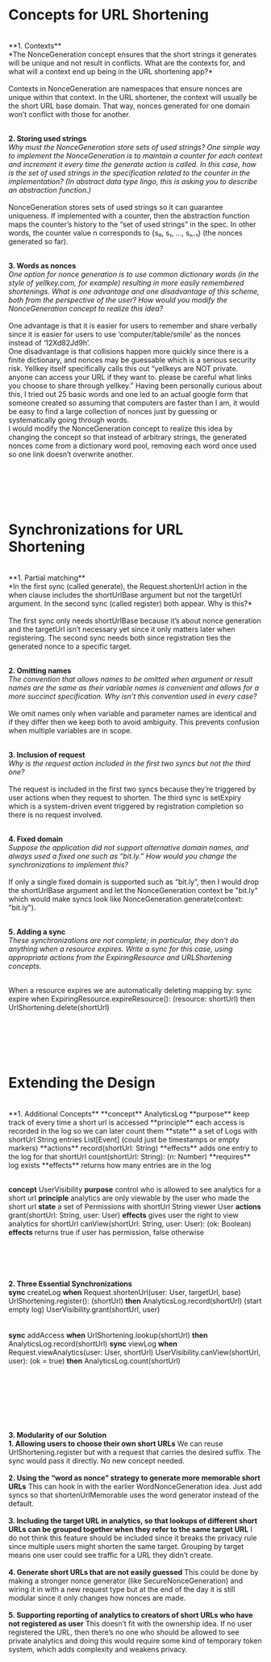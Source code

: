 # Concepts for URL Shortening
<br>
**1. Contexts** 
<br>
*The NonceGeneration concept ensures that the short strings it generates will be unique and not result in conflicts. What are the contexts for, and what will a context end up being in the URL shortening app?*
<br>
<br>
Contexts in NonceGeneration are namespaces that ensure nonces are unique within that context. In the URL shortener, the context will usually be the short URL base domain. That way, nonces generated for one domain won’t conflict with those for another.
<br>
<br>

**2. Storing used strings** 
<br>
*Why must the NonceGeneration store sets of used strings? One simple way to implement the NonceGeneration is to maintain a counter for each context and increment it every time the generate action is called. In this case, how is the set of used strings in the specification related to the counter in the implementation? (In abstract data type lingo, this is asking you to describe an abstraction function.)*
<br>
<br>
NonceGeneration stores sets of used strings so it can guarantee uniqueness. If implemented with a counter, then the abstraction function maps the counter’s history to the “set of used strings” in the spec. In other words, the counter value n corresponds to {s₀, s₁, …, sₙ₋₁} (the nonces generated so far).
<br>
<br>

**3. Words as nonces** 
<br>
*One option for nonce generation is to use common dictionary words (in the style of yellkey.com, for example) resulting in more easily remembered shortenings. What is one advantage and one disadvantage of this scheme, both from the perspective of the user? How would you modify the NonceGeneration concept to realize this idea?*
<br>
<br>
One advantage is that it is easier for users to remember and share verbally since it is easier for users to use ‘computer/table/smile’ as the nonces instead of ‘12Xd82Jd9h’.
<br>
One disadvantage is that collisions happen more quickly since there is a finite dictionary, and nonces may be guessable which is a serious security risk. Yellkey itself specifically calls this out “yellkeys are NOT private. anyone can access your URL if they want to. please be careful what links you choose to share through yellkey.” Having been personally curious about this, I tried out 25 basic words and one led to an actual google form that someone created so assuming that computers are faster than I am, it would be easy to find a large collection of nonces just by guessing or systematically going through words.
<br>
I would modify the NonceGeneration concept to realize this idea by changing the concept so that instead of arbitrary strings, the generated nonces come from a dictionary word pool, removing each word once used so one link doesn’t overwrite another.
<br>
<br>
<br>
<br>
<br>
<br>
# Synchronizations for URL Shortening
<br>
**1. Partial matching** 
<br>
*In the first sync (called generate), the Request.shortenUrl action in the when clause includes the shortUrlBase argument but not the targetUrl argument. In the second sync (called register) both appear. Why is this?*
<br>
<br>
The first sync only needs shortUrlBase because it’s about nonce generation and the targetUrl isn’t necessary yet since it only matters later when registering. The second sync needs both since registration ties the generated nonce to a specific target.
<br>
<br>

**2. Omitting names** 
<br>
*The convention that allows names to be omitted when argument or result names are the same as their variable names is convenient and allows for a more succinct specification. Why isn’t this convention used in every case?*
<br>
<br>
We omit names only when variable and parameter names are identical and if they differ then we keep both to avoid ambiguity. This prevents confusion when multiple variables are in scope.
<br>
<br>

**3. Inclusion of request** 
<br>
*Why is the request action included in the first two syncs but not the third one?*
<br>
<br>
The request is included in the first two syncs because they’re triggered by user actions when they request to shorten. The third sync is setExpiry which is a system-driven event triggered by registration completion so there is no request involved.
<br>
<br>

**4. Fixed domain** 
<br>
*Suppose the application did not support alternative domain names, and always used a fixed one such as “bit.ly.” How would you change the synchronizations to implement this?*
<br>
<br>
If only a single fixed domain is supported such as “bit.ly”, then I would drop the shortUrlBase argument and let the NonceGeneration context be "bit.ly" which would make syncs look like NonceGeneration.generate(context: "bit.ly").
<br>
<br>

**5. Adding a sync** 
<br>
*These synchronizations are not complete; in particular, they don’t do anything when a resource expires. Write a sync for this case, using appropriate actions from the ExpiringResource and URLShortening concepts.*
<br>
<br>

When a resource expires we are automatically deleting mapping by:
sync expire
when ExpiringResource.expireResource(): (resource: shortUrl)
then UrlShortening.delete(shortUrl)
<br>
<br>
<br>
<br>
<br>
<br>

# Extending the Design
<br>
**1. Additional Concepts**
**concept** AnalyticsLog
**purpose** keep track of every time a short url is accessed
**principle** each access is recorded in the log so we can later count them
**state**
    a set of Logs with
        shortUrl String
        entries List[Event]   (could just be timestamps or empty markers)
**actions**
    record(shortUrl: String)
        **effects** adds one entry to the log for that shortUrl
    count(shortUrl: String): (n: Number)
        **requires** log exists
        **effects** returns how many entries are in the log
<br>
<br>

**concept** UserVisibility
**purpose** control who is allowed to see analytics for a short url
**principle** analytics are only viewable by the user who made the short url
**state**
    a set of Permissions with
        shortUrl String
        viewer User
**actions**
    grant(shortUrl: String, user: User)
        **effects** gives user the right to view analytics for shortUrl
    canView(shortUrl: String, user: User): (ok: Boolean)
        **effects** returns true if user has permission, false otherwise
<br>
<br>
<br>
<br>
<br>
<br>
**2. Three Essential Synchronizations**
<br>
**sync** createLog
 **when**
   Request.shortenUrl(user: User, targetUrl, base)
   UrlShortening.register(): (shortUrl)
 **then**
   AnalyticsLog.record(shortUrl) (start empty log)
   UserVisibility.grant(shortUrl, user)
<br>
<br>
<br>
**sync** addAccess
 **when** UrlShortening.lookup(shortUrl)
 **then** AnalyticsLog.record(shortUrl)
**sync** viewLog
 **when**
   Request.viewAnalytics(user: User, shortUrl)
   UserVisibility.canView(shortUrl, user): (ok = true)
 **then**
   AnalyticsLog.count(shortUrl)

<br>
<br>
<br>
<br>
<br>
<br>

**3. Modularity of our Solution**
<br>
**1. Allowing users to choose their own short URLs**
We can reuse UrlShortening.register but with a request that carries the desired suffix. The sync would pass it directly. No new concept needed.
<br>
<br>
**2. Using the “word as nonce” strategy to generate more memorable short URLs**
This can hook in with the earlier WordNonceGeneration idea. Just add syncs so that shortenUrlMemorable uses the word generator instead of the default.
<br>
<br>
**3. Including the target URL in analytics, so that lookups of different short URLs can be grouped together when they refer to the same target URL**
I do not think this feature should be included since it breaks the privacy rule since multiple users might shorten the same target. Grouping by target means one user could see traffic for a URL they didn’t create.
<br>
<br>
**4. Generate short URLs that are not easily guessed**
This could be done by making a stronger nonce generator (like SecureNonceGeneration) and wiring it in with a new request type but at the end of the day it is still modular since it only changes how nonces are made.
<br>
<br>
**5. Supporting reporting of analytics to creators of short URLs who have not registered as user**
This doesn’t fit with the ownership idea. If no user registered the URL, then there’s no one who should be allowed to see private analytics and doing this would require some kind of temporary token system, which adds complexity and weakens privacy.
